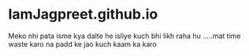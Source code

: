 # IamJagpreet.github.io
Meko nhi pata isme kya dalte he isliye kuch  bhi likh raha hu .....mat time waste karo na padd ke jao kuch kaam ka karo
